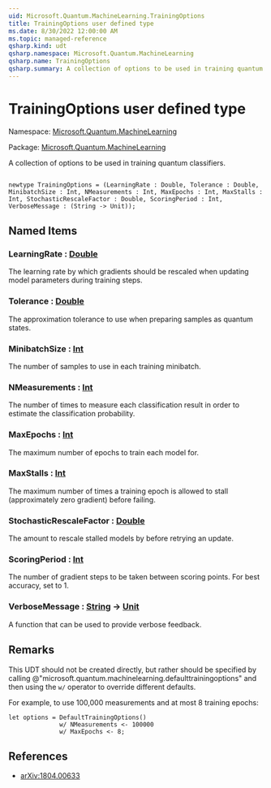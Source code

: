 ```yaml
---
uid: Microsoft.Quantum.MachineLearning.TrainingOptions
title: TrainingOptions user defined type
ms.date: 8/30/2022 12:00:00 AM
ms.topic: managed-reference
qsharp.kind: udt
qsharp.namespace: Microsoft.Quantum.MachineLearning
qsharp.name: TrainingOptions
qsharp.summary: A collection of options to be used in training quantum classifiers.
---
```


# TrainingOptions user defined type

Namespace: [Microsoft.Quantum.MachineLearning](xref:Microsoft.Quantum.MachineLearning)

Package: [Microsoft.Quantum.MachineLearning](https://nuget.org/packages/Microsoft.Quantum.MachineLearning)


A collection of options to be used in training quantum classifiers.

```qsharp

newtype TrainingOptions = (LearningRate : Double, Tolerance : Double, MinibatchSize : Int, NMeasurements : Int, MaxEpochs : Int, MaxStalls : Int, StochasticRescaleFactor : Double, ScoringPeriod : Int, VerboseMessage : (String -> Unit));
```



## Named Items

### LearningRate : [Double](xref:microsoft.quantum.qsharp.valueliterals#double-literals)

The learning rate by which gradients should be rescaled when updatingmodel parameters during training steps.
### Tolerance : [Double](xref:microsoft.quantum.qsharp.valueliterals#double-literals)

The approximation tolerance to use when preparing samples as quantumstates.
### MinibatchSize : [Int](xref:microsoft.quantum.qsharp.valueliterals#int-literals)

The number of samples to use in each training minibatch.
### NMeasurements : [Int](xref:microsoft.quantum.qsharp.valueliterals#int-literals)

The number of times to measure each classification result in order toestimate the classification probability.
### MaxEpochs : [Int](xref:microsoft.quantum.qsharp.valueliterals#int-literals)

The maximum number of epochs to train each model for.
### MaxStalls : [Int](xref:microsoft.quantum.qsharp.valueliterals#int-literals)

The maximum number of times a training epoch is allowed to stall(approximately zero gradient) before failing.
### StochasticRescaleFactor : [Double](xref:microsoft.quantum.qsharp.valueliterals#double-literals)

The amount to rescale stalled models by before retrying an update.
### ScoringPeriod : [Int](xref:microsoft.quantum.qsharp.valueliterals#int-literals)

The number of gradient steps to be taken between scoring points.For best accuracy, set to 1.
### VerboseMessage : [String](xref:microsoft.quantum.qsharp.valueliterals#string-literals) -> [Unit](xref:microsoft.quantum.qsharp.valueliterals#unit-literal)

A function that can be used to provide verbose feedback.

## Remarks

This UDT should not be created directly, but rather should be specifiedby calling @"microsoft.quantum.machinelearning.defaulttrainingoptions"and then using the `w/` operator to override different defaults.For example, to use 100,000 measurements and at most 8 trainingepochs:```qsharplet options = DefaultTrainingOptions()              w/ NMeasurements <- 100000              w/ MaxEpochs <- 8;```

## References

- [arXiv:1804.00633](https://arxiv.org/abs/1804.00633)